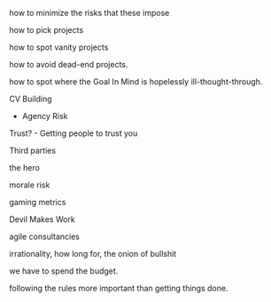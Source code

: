 
how to minimize the risks that these impose

how to pick projects

how to spot vanity projects

how to avoid dead-end projects.

how to spot where the Goal In Mind is hopelessly ill-thought-through.

CV Building

- Agency Risk


Trust?  - Getting people to trust you

Third parties


the hero

morale risk

gaming metrics

Devil Makes Work

agile consultancies

irrationality, how long for, the onion of bullshit

we have to spend the budget.

following the rules more important than getting things done.  